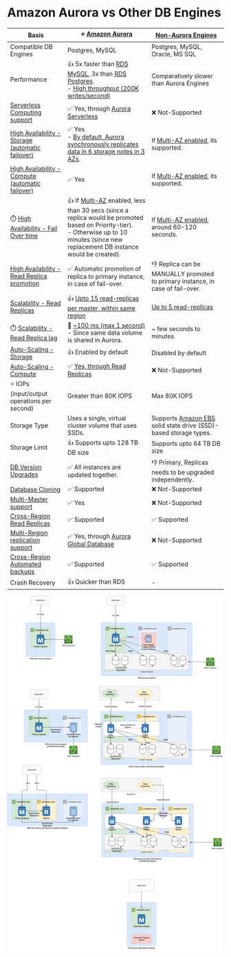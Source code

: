 
# Amazon Aurora vs Other DB Engines

| Basis                                                                                                                                                     | :star: [Amazon Aurora](AmazonAurora/Readme.md)                                                                                                                                                                          | [Non-Aurora Engines](Readme.md)                                                                                                   |
|-----------------------------------------------------------------------------------------------------------------------------------------------------------|-------------------------------------------------------------------------------------------------------------------------------------------------------------------------------------------------------------------------|-----------------------------------------------------------------------------------------------------------------------------------|
| Compatible DB Engines                                                                                                                                     | Postgres, MySQL                                                                                                                                                                                                         | Postgres, MySQL, Oracle, MS SQL                                                                                             |
| Performance                                                                                                                                               | :+1: 5x faster than [RDS MySQL](Readme.md), 3x than [RDS Postgres](Readme.md). <br/>- [High throughput (200K writes/second)](../../../1_HLDDesignComponents/0_SystemGlossaries/Scalability/LatencyThroughput.md)        | Comparatively slower than Aurora Engines                                                                                          |
| [Serverless Computing support]()                                                                                                                          | :white_check_mark: Yes, through [Aurora Serverless](AmazonAurora/AuroraServerless.md)                                                                                                                                   | :x: Not-Supported                                                                                                                 |
| [High Availability - Storage (automatic failover)](../../../1_HLDDesignComponents/0_SystemGlossaries/Reliability/HighAvailability.md)                     | :white_check_mark: Yes <br/>- [By default, Aurora synchronously replicates data in 6 storage notes in 3 AZs](https://docs.aws.amazon.com/AmazonRDS/latest/AuroraUserGuide/Concepts.AuroraHighAvailability.html).        | If [Multi-AZ enabled](MultiAZDeployment.md), its supported.                                                                       |
| [High Availability - Compute (automatic failover)](../../../1_HLDDesignComponents/0_SystemGlossaries/Reliability/HighAvailability.md)                     | :white_check_mark: Yes                                                                                                                                                                                                  | If [Multi-AZ enabled](MultiAZDeployment.md), its supported.                                                                       |
| :stopwatch: [High Availability - Fail Over time](../../../1_HLDDesignComponents/0_SystemGlossaries/Reliability/HighAvailability.md#fail-over-policies)    | :+1: If [Multi-AZ](MultiAZDeployment.md) enabled, less than 30 secs (since a replica would be promoted based on Priority-tier). <br/>- Otherwise up to 10 minutes (since new replacement DB instance would be created). | If [Multi-AZ enabled](MultiAZDeployment.md), around 60-120 seconds.                                                               |
| [High Availability - Read Replica promotion](RDSReadReplicas.md)                                                                                          | :white_check_mark: Automatic promotion of replica to primary instance, in case of fail-over.                                                                                                                            | :-1: Replica can be MANUALLY promoted to primary instance, in case of fail-over.                                                  |
| [Scalability - Read Replicas](RDSReadReplicas.md)                                                                                                         | :+1: [Upto 15 read-replicas per master, within same region](https://docs.aws.amazon.com/AmazonRDS/latest/AuroraUserGuide/Concepts.AuroraHighAvailability.html)                                                          | [Up to 5 read-replicas](Readme.md)                                                                                                |
| :stopwatch: [Scalability - Read Replica lag](RDSReadReplicas.md)                                                                                          | :rocket: [~100 ms (max 1 second)](../../../1_HLDDesignComponents/0_SystemGlossaries/Scalability/LatencyThroughput.md)<br/>- Since same data volume is shared in Aurora.                                                 | ~ few seconds to minutes                                                                                                          |
| [Auto-Scaling - Storage](https://docs.aws.amazon.com/AmazonRDS/latest/UserGuide/USER_PIOPS.StorageTypes.html)                                             | :+1: Enabled by default                                                                                                                                                                                                 | Disabled by default                                                                                                               |
| [Auto-Scaling - Compute](https://docs.aws.amazon.com/AmazonRDS/latest/AuroraUserGuide/Aurora.Integrating.AutoScaling.html)                                | :white_check_mark: [Yes, through Read Replicas](https://docs.aws.amazon.com/AmazonRDS/latest/AuroraUserGuide/Aurora.Integrating.AutoScaling.html)                                                                       | :x: Not-Supported                                                                                                                 |
| :star: IOPs (input/output operations per second)                                                                                                          | Greater than 80K IOPS                                                                                                                                                                                                   | Max 80K IOPS                                                                                                                      |
| Storage Type                                                                                                                                              | Uses a single, virtual cluster volume that uses SSDs.                                                                                                                                                                   | Supports [Amazon EBS](../../7_StorageServices/1_BlockStorageTypes/AmazonEBS/Readme.md) solid state drive (SSD)-based storage types. |
| Storage Limit                                                                                                                                             | :+1: Supports upto 128 TB DB size                                                                                                                                                                                       | Supports upto 64 TB DB size                                                                                                       |
| [DB Version Upgrades]()                                                                                                                                   | :white_check_mark: All instances are updated together.                                                                                                                                                                  | :-1: Primary, Replicas needs to be upgraded independently.                                                                        |
| [Database Cloning](AmazonAurora/DBCloning.md)                                                                                                             | :white_check_mark: Supported                                                                                                                                                                                            | :x: Not-Supported                                                                                                                 |
| [Multi-Master support](AmazonAurora/AuroraMultiMasterCluster.md)                                                                                          | :white_check_mark: Yes                                                                                                                                                                                                  | :x: Not-Supported                                                                                                                 |
| [Cross-Region Read Replicas](https://docs.aws.amazon.com/AmazonRDS/latest/UserGuide/Concepts.RDS_Fea_Regions_DB-eng.Feature.CrossRegionReadReplicas.html) | :white_check_mark: Supported                                                                                                                                                                                            | :white_check_mark: Supported                                                                                                      |
| [Multi-Region replication support]()                                                                                                                      | :white_check_mark: Yes, through [Aurora Global Database](AmazonAurora/AuroraGlobalDatabase.md)                                                                                                                          | :x: Not-Supported                                                                                                                 |
| [Cross-Region Automated backups](https://docs.aws.amazon.com/AmazonRDS/latest/UserGuide/USER_ReplicateBackups.html)                                       | :white_check_mark: Supported                                                                                                                                                                                            | :white_check_mark: Supported                                                                                                      |
| Crash Recovery                                                                                                                                            | :+1: Quicker than RDS                                                                                                                                                                                                   | -                                                                                                                                 |

![img.png](assets/Multi-AZ/RDS-Multi-AZ-Replica.drawio.png)